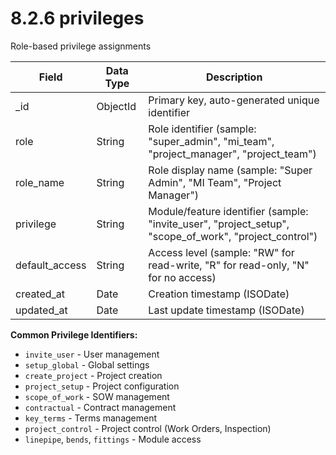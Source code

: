 # 8.2.6 privileges

Role-based privilege assignments

| Field | Data Type | Description |
|-------|-----------|-------------|
| _id | ObjectId | Primary key, auto-generated unique identifier |
| role | String | Role identifier (sample: "super_admin", "mi_team", "project_manager", "project_team") |
| role_name | String | Role display name (sample: "Super Admin", "MI Team", "Project Manager") |
| privilege | String | Module/feature identifier (sample: "invite_user", "project_setup", "scope_of_work", "project_control") |
| default_access | String | Access level (sample: "RW" for read-write, "R" for read-only, "N" for no access) |
| created_at | Date | Creation timestamp (ISODate) |
| updated_at | Date | Last update timestamp (ISODate) |

**Common Privilege Identifiers:**
- `invite_user` - User management
- `setup_global` - Global settings
- `create_project` - Project creation
- `project_setup` - Project configuration
- `scope_of_work` - SOW management
- `contractual` - Contract management
- `key_terms` - Terms management
- `project_control` - Project control (Work Orders, Inspection)
- `linepipe`, `bends`, `fittings` - Module access

